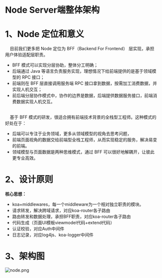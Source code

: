 # Node Server端整体架构

<a name="88afcd3e"></a>
# 1、Node 定位和意义
    目前我们更多把 Node 定位为 BFF（Backend For Frontend） 层实现，承担用户体验适配层职责。

- BFF 模式可以实现分层协助，整体分工明确；
- 后端通过 Java 等语言负责服务实现，理想情况下给前端提供的是基于领域模型的 RPC 接口；
- 前端则在 BFF 层直接调用服务端 RPC 接口拿到数据，按需加工消费数据，并实现人机交互；
- 前后端分层协作模式中，协作的边界是数据，后端提供数据服务接口，前端消费数据实现人机交互。

 <br />    基于 BFF 模式的研发，很适合拥有前端技术背景的全栈型工程师。这种模式的好处在于：

- 后端可以专注于业务领域，更多从领域模型的视角去思考问题，
- 前端页面视角的数据交给前端型全栈工程师，从而实现稳定的服务，解决易变的前端。
- 领域模型与页面数据是两种思维模式，通过 BFF 可以很好地解耦开，让彼此更专业高效。


<a name="97iSn"></a>
# 2、设计原则
**核心思想：**

- koa+middlewares，每一个middleware为一个相对独立职责的模块。
- 请求转发，解决跨域请求，对应koa-router各子路由
- 路由转发和数据处理，承担BFF职责，对应koa-router各子路由
- 代码生成（页面UI模板viewmodel代码+extend代码）
- 认证校验，对应Auth中间件
- 日志记录，对应log4js、koa-logger中间件
<a name="zYqQ0"></a>
# 3、架构图
![node.png](https://cdn.nlark.com/yuque/0/2019/png/271336/1554359036580-3ee28ddf-7fe1-4b9c-b231-22f0c406e35a.png#align=left&display=inline&height=410&name=node.png&originHeight=661&originWidth=1202&size=101245&status=done&width=746)
